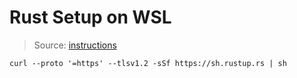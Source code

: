 [_metadata_:author]:    - ""
[_metadata_:date]:      - "06/27/2020"

# Rust Setup on WSL
> Source: [instructions](https://www.rust-lang.org/tools/install)
```
curl --proto '=https' --tlsv1.2 -sSf https://sh.rustup.rs | sh
```